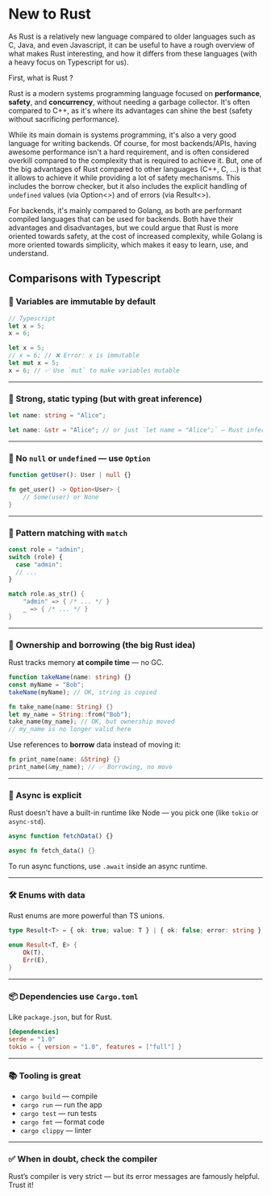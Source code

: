 # New to Rust

As Rust is a relatively new language compared to older languages such as C, Java, and even Javascript, it can be useful to have a rough overview of what makes Rust interesting, and how it differs from these languages (with a heavy focus on Typescript for us).

First, what is Rust ?

Rust is a modern systems programming language focused on **performance**, **safety**, and **concurrency**, without needing a garbage collector. It's often compared to C++, as it's where its advantages can shine the best (safety without sacrificing performance).

While its main domain is systems programming, it's also a very good language for writing backends. Of course, for most backends/APIs, having awesome performance isn't a hard requirement, and is often considered overkill compared to the complexity that is required to achieve it. But, one of the big advantages of Rust compared to other languages (C++, C, ...) is that it allows to achieve it while providing a lot of safety mechanisms. This includes the borrow checker, but it also includes the explicit handling of `undefined` values (via Option<>) and of errors (via Result<>).

For backends, it's mainly compared to Golang, as both are performant compiled languages that can be used for backends. Both have their advantages and disadvantages, but we could argue that Rust is more oriented towards safety, at the cost of increased complexity, while Golang is more oriented towards simplicity, which makes it easy to learn, use, and understand.

## Comparisons with Typescript

### 🦀 Variables are immutable by default

```ts
// Typescript
let x = 5;
x = 6;
```

```rust
let x = 5;
// x = 6; // ❌ Error: x is immutable
let mut x = 5;
x = 6; // ✅ Use `mut` to make variables mutable
```

---

### 🧱 Strong, static typing (but with great inference)

```ts
let name: string = "Alice";
```

```rust
let name: &str = "Alice"; // or just `let name = "Alice";` — Rust infers types
```

---

### 🚫 No `null` or `undefined` — use `Option`

```ts
function getUser(): User | null {}
```

```rust
fn get_user() -> Option<User> {
    // Some(user) or None
}
```

---

### 🎯 Pattern matching with `match`

```ts
const role = "admin";
switch (role) {
  case "admin":
  // ...
}
```

```rust
match role.as_str() {
    "admin" => { /* ... */ }
    _ => { /* ... */ }
}
```

---

### 🎒 Ownership and borrowing (the big Rust idea)

Rust tracks memory **at compile time** — no GC.

```ts
function takeName(name: string) {}
const myName = "Bob";
takeName(myName); // OK, string is copied
```

```rust
fn take_name(name: String) {}
let my_name = String::from("Bob");
take_name(my_name); // OK, but ownership moved
// my_name is no longer valid here
```

Use references to **borrow** data instead of moving it:

```rust
fn print_name(name: &String) {}
print_name(&my_name); // ✅ Borrowing, no move
```

---

### 🧵 Async is explicit

Rust doesn't have a built-in runtime like Node — you pick one (like `tokio` or `async-std`).

```ts
async function fetchData() {}
```

```rust
async fn fetch_data() {}
```

To run async functions, use `.await` inside an async runtime.

---

### 🛠 Enums with data

Rust enums are more powerful than TS unions.

```ts
type Result<T> = { ok: true; value: T } | { ok: false; error: string };
```

```rust
enum Result<T, E> {
    Ok(T),
    Err(E),
}
```

---

### 📦 Dependencies use `Cargo.toml`

Like `package.json`, but for Rust.

```toml
[dependencies]
serde = "1.0"
tokio = { version = "1.0", features = ["full"] }
```

---

### 📚 Tooling is great

- `cargo build` — compile
- `cargo run` — run the app
- `cargo test` — run tests
- `cargo fmt` — format code
- `cargo clippy` — linter

---

### ✅ When in doubt, check the compiler

Rust’s compiler is very strict — but its error messages are famously helpful. Trust it!

